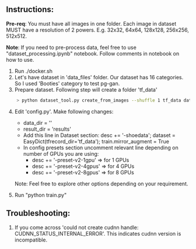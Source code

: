 ## Instructions:

**Pre-req**: You must have all images in one folder. Each image in dataset MUST have a resolution of 2 powers. E.g. 32x32, 64x64, 128x128, 256x256, 512x512.

**Note**: If you need to pre-process data, feel free to use "dataset_processing.ipynb" notebook. Follow comments in notebook on how to use.

1. Run ./docker.sh
2. Let's have dataset in 'data_files' folder. Our dataset has 16 categories. So I used 'Booties' category to test pg-gan.
3. Prepare dataset. Following step will create a folder 'tf_data'
```bash
    > python dataset_tool.py create_from_images --shuffle 1 tf_data data_files/Booties
```
4. Edit 'config.py'. Make following changes:
   - data_dir = ''
   - result_dir = 'results'
   - Add this line in Dataset section:
            desc += '-shoedata';             dataset = EasyDict(tfrecord_dir='tf_data'); train.mirror_augment = True
   - In config presets section uncomment relevant line depending on number of GPUs you are using:
      - desc += '-preset-v2-1gpu' => for 1 GPUs
      - desc += '-preset-v2-4gpus' => for 4 GPUs
      - desc += '-preset-v2-8gpus' => for 8 GPUs

    Note: Feel free to explore other options depending on your requirement.

5. Run "python train.py"

## Troubleshooting:

1. If you come across 'could not create cudnn handle: CUDNN_STATUS_INTERNAL_ERROR'. This indicates cudnn version is incompatible.
